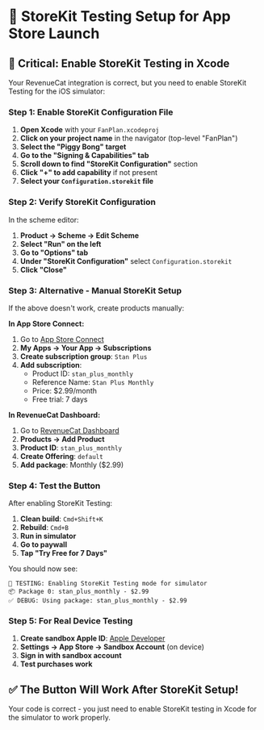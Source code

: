 # 🛒 **StoreKit Testing Setup for App Store Launch**

## 🚨 **Critical: Enable StoreKit Testing in Xcode**

Your RevenueCat integration is correct, but you need to enable StoreKit Testing for the iOS simulator:

### **Step 1: Enable StoreKit Configuration File**

1. **Open Xcode** with your `FanPlan.xcodeproj`
2. **Click on your project name** in the navigator (top-level "FanPlan")
3. **Select the "Piggy Bong" target** 
4. **Go to the "Signing & Capabilities" tab**
5. **Scroll down to find "StoreKit Configuration"** section
6. **Click "+" to add capability** if not present
7. **Select your `Configuration.storekit` file**

### **Step 2: Verify StoreKit Configuration**

In the scheme editor:
1. **Product → Scheme → Edit Scheme**
2. **Select "Run" on the left**
3. **Go to "Options" tab**
4. **Under "StoreKit Configuration"** select `Configuration.storekit`
5. **Click "Close"**

### **Step 3: Alternative - Manual StoreKit Setup**

If the above doesn't work, create products manually:

**In App Store Connect:**
1. Go to [App Store Connect](https://appstoreconnect.apple.com)
2. **My Apps → Your App → Subscriptions**
3. **Create subscription group**: `Stan Plus`
4. **Add subscription**: 
   - Product ID: `stan_plus_monthly`
   - Reference Name: `Stan Plus Monthly`
   - Price: $2.99/month
   - Free trial: 7 days

**In RevenueCat Dashboard:**
1. Go to [RevenueCat Dashboard](https://app.revenuecat.com)
2. **Products → Add Product**
3. **Product ID**: `stan_plus_monthly` 
4. **Create Offering**: `default`
5. **Add package**: Monthly ($2.99)

### **Step 4: Test the Button**

After enabling StoreKit Testing:

1. **Clean build**: `Cmd+Shift+K`
2. **Rebuild**: `Cmd+B`  
3. **Run in simulator**
4. **Go to paywall**
5. **Tap "Try Free for 7 Days"**

You should now see:
```
🧪 TESTING: Enabling StoreKit Testing mode for simulator
📦 Package 0: stan_plus_monthly - $2.99
✅ DEBUG: Using package: stan_plus_monthly - $2.99
```

### **Step 5: For Real Device Testing**

1. **Create sandbox Apple ID**: [Apple Developer](https://developer.apple.com)
2. **Settings → App Store → Sandbox Account** (on device)
3. **Sign in with sandbox account**
4. **Test purchases work**

## ✅ **The Button Will Work After StoreKit Setup!**

Your code is correct - you just need to enable StoreKit testing in Xcode for the simulator to work properly.